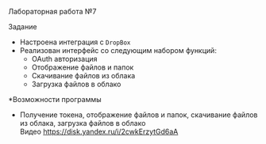 Лабораторная работа №7

Задание 
 
- Настроена интеграция с `DropBox`
- Реализован интерфейс со следующим набором функций:
    - OAuth авторизация
    - Отображение файлов и папок
    - Скачивание файлов из облака
    - Загрузка файлов в облако

*Возможности программы  
- Получение токена, отображение файлов и папок, скачивание файлов из облака, загрузка файлов в облако  
Видео
https://disk.yandex.ru/i/2cwkErzytGd6aA